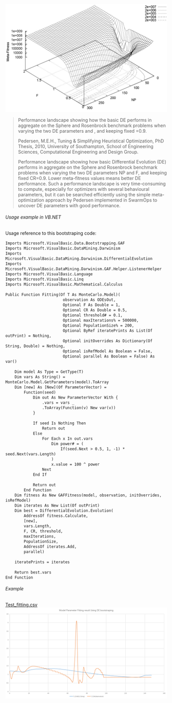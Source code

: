 ![](./DE_Meta-Fitness_Landscape_(Sphere_and_Rosenbrock).jpg)
> Performance landscape showing how the basic DE performs in aggregate on the Sphere and Rosenbrock benchmark problems when varying the two DE parameters and , and keeping fixed =0.9.
>
> Pedersen, M.E.H., Tuning & Simplifying Heuristical Optimization, PhD Thesis, 2010, University of Southampton, School of Engineering Sciences, Computational Engineering and Design Group.
>
> Performance landscape showing how basic Differential Evolution (DE) performs in aggregate on the Sphere and Rosenbrock benchmark problems when varying the two DE parameters NP and F, and keeping fixed CR=0.9. Lower meta-fitness values means better DE performance. Such a performance landscape is very time-consuming to compute, especially for optimizers with several behavioural parameters, but it can be searched efficiently using the simple meta-optimization approach by Pedersen implemented in SwarmOps to uncover DE parameters with good performance.

###### Usage example in VB.NET

Usage reference to this bootstraping code:

```vbnet
Imports Microsoft.VisualBasic.Data.Bootstrapping.GAF
Imports Microsoft.VisualBasic.DataMining.Darwinism
Imports Microsoft.VisualBasic.DataMining.Darwinism.DifferentialEvolution
Imports Microsoft.VisualBasic.DataMining.Darwinism.GAF.Helper.ListenerHelper
Imports Microsoft.VisualBasic.Language
Imports Microsoft.VisualBasic.Linq
Imports Microsoft.VisualBasic.Mathematical.Calculus

Public Function Fitting(Of T As MonteCarlo.Model)(
                         observation As ODEsOut,
                         Optional F As Double = 1,
                         Optional CR As Double = 0.5,
                         Optional threshold# = 0.1,
                         Optional maxIterations% = 500000,
                         Optional PopulationSize% = 200,
                         Optional ByRef iteratePrints As List(Of outPrint) = Nothing,
                         Optional initOverrides As Dictionary(Of String, Double) = Nothing,
                         Optional isRefModel As Boolean = False,
                         Optional parallel As Boolean = False) As var()

    Dim model As Type = GetType(T)
    Dim vars As String() = MonteCarlo.Model.GetParameters(model).ToArray
    Dim [new] As [New](Of ParameterVector) =
        Function(seed)
            Dim out As New ParameterVector With {
                .vars = vars _
                .ToArray(Function(v) New var(v))
            }

            If seed Is Nothing Then
                Return out
            Else
                For Each x In out.vars
                    Dim power# = (
                        If(seed.Next > 0.5, 1, -1) * seed.Next(vars.Length)
                    )
                    x.value = 100 ^ power
                Next
            End If

            Return out
        End Function
    Dim fitness As New GAFFitness(model, observation, initOverrides, isRefModel)
    Dim iterates As New List(Of outPrint)
    Dim best = DifferentialEvolution.Evolution(
        AddressOf fitness.Calculate,
        [new],
        vars.Length,
        F, CR, threshold,
        maxIterations,
        PopulationSize,
        AddressOf iterates.Add,
        parallel)

    iteratePrints = iterates

    Return best.vars
End Function
```

###### Example
[Test_fitting.csv](./Test_fitting.csv)
![](./Test_fitting.png)
